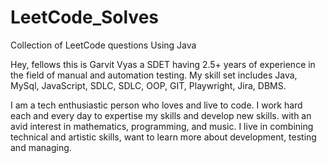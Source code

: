 # LeetCode_Solves
Collection of LeetCode questions
Using Java

Hey, fellows this is Garvit Vyas a SDET having 2.5+ years of experience in the field of manual and automation testing. My skill set includes Java, MySql, JavaScript, SDLC, SDLC, OOP, GIT, Playwright, Jira, DBMS. 

I am a tech enthusiastic person who loves and live to code. I work hard each and every day to expertise my skills and develop new skills. with an avid interest in mathematics, programming, and music. I live in combining technical and artistic skills, want to learn more about development, testing and managing.

